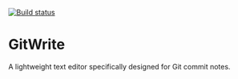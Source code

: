[![Build status](https://ci.appveyor.com/api/projects/status/wilnax44yhyrsfhf?svg=true)](https://ci.appveyor.com/project/alexwnovak/gitwrite)

# GitWrite

A lightweight text editor specifically designed for Git commit notes.